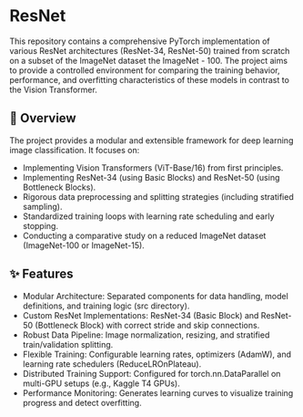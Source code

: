 # ResNet

This repository contains a comprehensive PyTorch implementation of various ResNet architectures (ResNet-34, ResNet-50) trained from scratch on a subset of the ImageNet dataset the ImageNet - 100. The project aims to provide a controlled environment for comparing the training behavior, performance, and overfitting characteristics of these models in contrast to the Vision Transformer.


## 🚀 Overview
The project provides a modular and extensible framework for deep learning image classification. It focuses on:
- Implementing Vision Transformers (ViT-Base/16) from first principles.
- Implementing ResNet-34 (using Basic Blocks) and ResNet-50 (using Bottleneck Blocks).
- Rigorous data preprocessing and splitting strategies (including stratified sampling).
- Standardized training loops with learning rate scheduling and early stopping.
- Conducting a comparative study on a reduced ImageNet dataset (ImageNet-100 or ImageNet-15).


## ✨ Features
- Modular Architecture: Separated components for data handling, model definitions, and training logic (⁠src directory).
- Custom ResNet Implementations: ResNet-34 (Basic Block) and ResNet-50 (Bottleneck Block) with correct stride and skip connections.
- Robust Data Pipeline: Image normalization, resizing, and stratified train/validation splitting.
- Flexible Training: Configurable learning rates, optimizers (AdamW), and learning rate schedulers (⁠ReduceLROnPlateau).
- Distributed Training Support: Configured for ⁠torch.nn.DataParallel on multi-GPU setups (e.g., Kaggle T4 GPUs).
- Performance Monitoring: Generates learning curves to visualize training progress and detect overfitting.